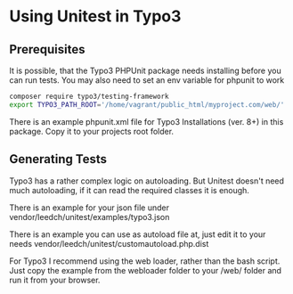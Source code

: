 # Using Unitest in Typo3

## Prerequisites

It is possible, that the Typo3 PHPUnit package needs installing before you can 
run tests. You may also need to set an env variable for phpunit to work

```bash
composer require typo3/testing-framework
export TYPO3_PATH_ROOT='/home/vagrant/public_html/myproject.com/web/'
```

There is an example phpunit.xml file for Typo3 Installations (ver. 8+) in this 
package. Copy it to your projects root folder. 

## Generating Tests

Typo3 has a rather complex logic on autoloading. But Unitest doesn't need much 
autoloading, if it can read the required classes it is enough. 

There is an example for your json file under 
vendor/leedch/unitest/examples/typo3.json

There is an example you can use as autoload file at, just edit it to your needs
vendor/leedch/unitest/customautoload.php.dist

For Typo3 I recommend using the web loader, rather than the bash script. 
Just copy the example from the webloader folder to your /web/ folder and run it 
from your browser. 

